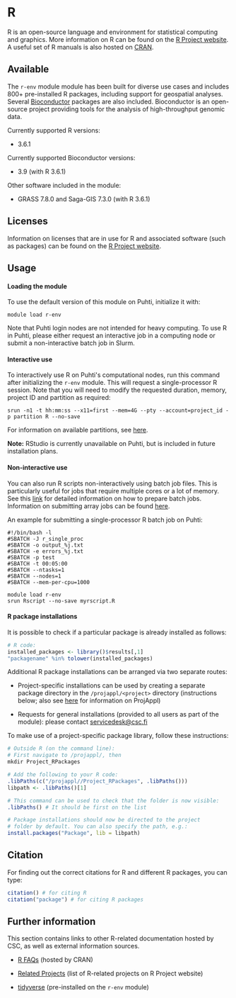 # R

R is an open-source language and environment for statistical computing and graphics. More information on R can be found on the [R Project website](https://www.r-project.org/about.html). A useful set of R manuals is also hosted on [CRAN](https://cran.r-project.org/manuals.html).

## Available

The `r-env` module module has been built for diverse use cases and includes 800+ pre-installed R packages, including support for geospatial analyses. Several [Bioconductor](https://www.bioconductor.org/) packages are also included. Bioconductor is an open-source project providing tools for the analysis of high-throughput genomic data.

Currently supported R versions:

- 3.6.1

Currently supported Bioconductor versions:

- 3.9 (with R 3.6.1)

Other software included in the module:

- GRASS 7.8.0 and Saga-GIS 7.3.0 (with R 3.6.1)

## Licenses

Information on licenses that are in use for R and associated software (such as packages) can be found on the [R Project website](https://www.r-project.org/Licenses/).

## Usage

#### Loading the module

To use the default version of this module on Puhti, initialize it with:

```
module load r-env
```

Note that Puhti login nodes are not intended for heavy computing. To use R in Puhti, please either request an interactive job in a computing node or submit a non-interactive batch job in Slurm. 

#### Interactive use

To interactively use R on Puhti's computational nodes, run this command after initializing the `r-env` module. This will request a single-processor R session. Note that you will need to modify the requested duration, memory, project ID and partition as required:

```
srun -n1 -t hh:mm:ss --x11=first --mem=4G --pty --account=project_id -p partition R --no-save 
```

For information on available partitions, see [here](https://docs.csc.fi/#computing/running/batch-job-partitions/#puhti-partitions).

**Note:** RStudio is currently unavailable on Puhti, but is included in future installation plans.

#### Non-interactive use

You can also run R scripts non-interactively using batch job files. This is particularly useful for jobs that require multiple cores or a lot of memory. See this [link](https://docs.csc.fi/#computing/running/creating-job-scripts/) for detailed information on how to prepare batch jobs. Information on submitting array jobs can be found [here](https://docs.csc.fi/#computing/running/array-jobs/).

An example for submitting a single-processor R batch job on Puhti:

```
#!/bin/bash -l
#SBATCH -J r_single_proc
#SBATCH -o output_%j.txt
#SBATCH -e errors_%j.txt
#SBATCH -p test
#SBATCH -t 00:05:00
#SBATCH --ntasks=1
#SBATCH --nodes=1
#SBATCH --mem-per-cpu=1000

module load r-env
srun Rscript --no-save myrscript.R
```

#### R package installations

It is possible to check if a particular package is already installed as follows:

```r
# R code:
installed_packages <- library()$results[,1]
"packagename" %in% tolower(installed_packages)
```

Additional R package installations can be arranged via two separate routes:

- Project-specific installations can be used by creating a separate package directory in the `/projappl/<project>` directory (instructions below; also see [here](https://docs.csc.fi/#computing/disk/#projappl-directory) for information on ProjAppl)

- Requests for general installations (provided to all users as part of the module): please contact [servicedesk@csc.fi](mailto:servicedesk@csc.fi)

To make use of a project-specific package library, follow these instructions:

```r
# Outside R (on the command line):
# First navigate to /projappl/, then
mkdir Project_RPackages

# Add the following to your R code:
.libPaths(c("/projappl//Project_RPackages", .libPaths()))
libpath <- .libPaths()[1]

# This command can be used to check that the folder is now visible:
.libPaths() # It should be first on the list

# Package installations should now be directed to the project
# folder by default. You can also specify the path, e.g.:
install.packages("Package", lib = libpath)
```

## Citation

For finding out the correct citations for R and different R packages, you can type:

```r
citation() # for citing R
citation("package") # for citing R packages
```

## Further information

This section contains links to other R-related documentation hosted by CSC, as well as external information sources.

- [R FAQs](https://cran.r-project.org/faqs.html) (hosted by CRAN)

- [Related Projects](https://www.r-project.org/other-projects.html) (list of R-related projects on R Project website)

- [tidyverse](https://www.tidyverse.org/) (pre-installed on the `r-env` module)
